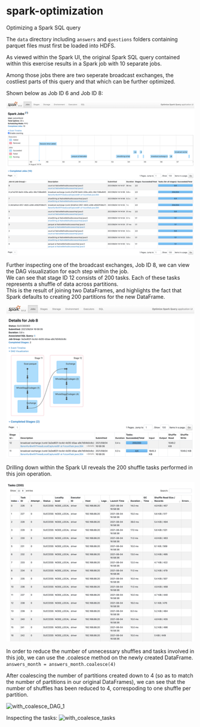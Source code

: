 # spark-optimization
Optimizing a Spark SQL query

The ```data``` directory including ```answers``` and ```questions``` folders containing parquet files must first be loaded into HDFS.

As viewed within the Spark UI, the original Spark SQL query contained within this exercise results in a Spark job with 10 separate jobs.  

Among those jobs there are two seperate broadcast exchanges, the costliest parts of this query and that which can be further optimized.  


Shown below as Job ID 6 and Job ID 8:

![original_query_spark_job](screenshots/original_query_spark_job.png)


Further inspecting one of the broadcast exchanges, Job ID 8, we can view the DAG visualization for each step within the job.  
We can see that stage ID 12 consists of 200 tasks. Each of these tasks represents a shuffle of data across partitions.  
This is the result of joining two DataFrames, and highlights the fact that Spark defaults to creating 200 partitions for the new DataFrame. 

![original_query_DAG_detail_1](screenshots/original_query_DAG_detail_1.png)

Drilling down within the Spark UI reveals the 200 shuffle tasks performed in this join operation. 

![original_query_tasks](screenshots/original_query_tasks.png)

In order to reduce the number of unnecessary shuffles and tasks involved in this job, we can use the .coalesce method on the newly created DataFrame.  
```answers_month = answers_month.coalesce(4)```

After coalescing the number of partitions created down to 4 (so as to match the number of partitions in our original DataFrames), we can see that the number of shuffles has been reduced to 4, correspoding to one shuffle per partition. 

![with_coalesce_DAG_1](screenshots/with_coalesce_DAG_1.png)

Inspecting the tasks:
![with_coalesce_tasks](screenshots/with_coalesce_tasks.png)
